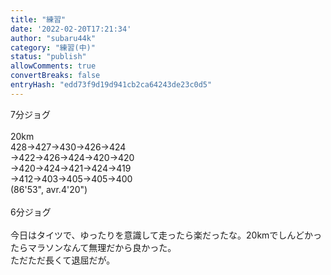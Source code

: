 ```yaml
---
title: "練習"
date: '2022-02-20T17:21:34'
author: "subaru44k"
category: "練習(中)"
status: "publish"
allowComments: true
convertBreaks: false
entryHash: "edd73f9d19d941cb2ca64243de23c0d5"
---
```

7分ジョグ<br>
<br>
20km<br>
428→427→430→426→424<br>
→422→426→424→420→420<br>
→420→424→421→424→419<br>
→412→403→405→405→400<br>
(86'53", avr.4'20")<br>
<br>
6分ジョグ<br>
<br>
今日はタイツで、ゆったりを意識して走ったら楽だったな。20kmでしんどかったらマラソンなんて無理だから良かった。<br>
ただただ長くて退屈だが。
